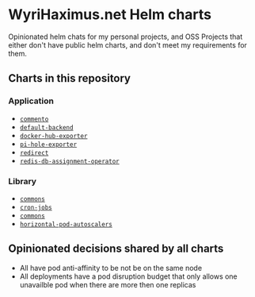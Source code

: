 # WyriHaximus.net Helm charts

Opinionated helm chats for my personal projects, and OSS Projects that either don't have public helm charts, and don't meet my requirements for them.

## Charts in this repository

### Application

* [`commento`](https://artifacthub.io/packages/helm/wyrihaximusnet/commento)
* [`default-backend`](https://artifacthub.io/packages/helm/wyrihaximusnet/default-backend)
* [`docker-hub-exporter`](https://artifacthub.io/packages/helm/wyrihaximusnet/docker-hub-exporter)
* [`pi-hole-exporter`](https://artifacthub.io/packages/helm/wyrihaximusnet/pi-hole-exporter)
* [`redirect`](https://artifacthub.io/packages/helm/wyrihaximusnet/redirect)
* [`redis-db-assignment-operator`](https://artifacthub.io/packages/helm/wyrihaximusnet/redis-db-assignment-operator)

### Library

* [`commons`](https://artifacthub.io/packages/helm/wyrihaximusnet/commons)
* [`cron-jobs`](https://artifacthub.io/packages/helm/wyrihaximusnet/cron-jobs)
* [`commons`](https://artifacthub.io/packages/helm/wyrihaximusnet/commons)
* [`horizontal-pod-autoscalers`](https://artifacthub.io/packages/helm/wyrihaximusnet/horizontal-pod-autoscalers)

## Opinionated decisions shared by all charts

* All have pod anti-affinity to be not be on the same node
* All deployments have a pod disruption budget that only allows one unavailble pod when there are more then one replicas
